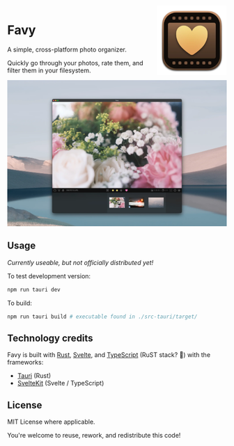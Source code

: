 <img src="https://raw.githubusercontent.com/aryadaroui/Favy/main/docs/assets/favy-icon-small.webp" width="160" height="160" alt="Favy icon" align="right">

# Favy

A simple, cross-platform photo organizer.

Quickly go through your photos, rate them, and filter them in your filesystem.

![Favy screenshot](https://raw.githubusercontent.com/aryadaroui/Favy/main/docs/assets/screenshot.webp)

## Usage

*Currently useable, but not officially distributed yet!*

To test development version:
```zsh
npm run tauri dev
```

To build:
```zsh
npm run tauri build # executable found in ./src-tauri/target/
```

## Technology credits

Favy is built with [Rust](https://www.rust-lang.org/), [Svelte](https://svelte.dev/), and [TypeScript](https://www.typescriptlang.org/) (RuST stack? 🤔) with the frameworks:

- [Tauri](https://tauri.app/) (Rust)
- [SvelteKit](https://kit.svelte.dev/) (Svelte / TypeScript)

## License

MIT License where applicable.

You're welcome to reuse, rework, and redistribute this code!
